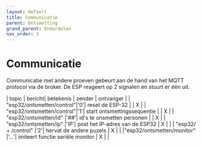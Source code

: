 ```yaml
---
layout: default
title: Communicatie
parent: Ontsmetting
grand_parent: Onderdelen
nav_order: 3
---
```


# Communicatie

Communicatie met andere proeven gebeurt aan de hand van het MQTT protocol via de broker. De ESP reageert op 2 signalen en stuurt er één uit.


| topic                     | bericht| betekenis                         |  zender   | ontvanger |
| "esp32/ontsmetten/control"|'0'| reset de ESP-32                   |           |     X     |
| "esp32/ontsmetten/control"|'1'| start ontsmettingssequentie       |           |     X     |
| "esp32/ontsmetten/id"     |'##'| id's te onsmetten personen        |           |     X     |
| "esp32/ontsmetten/ip"     |'IP'| post het IP-adres van de ESP32    |     X     |           |
| "esp32/ + /control"       |'2'| hervat de andere puzels           |     X     |           |
|"esp32/ontsmetten/monitor" |'...'| imiteert functie seriële monitor  |     X     |           |
